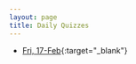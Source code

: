 ```yaml
---
layout: page
title: Daily Quizzes
---
```

<!--
-->

* [Fri, 17-Feb](https://goo.gl/forms/dCG50rnpknSoWNN42){:target="_blank"}
